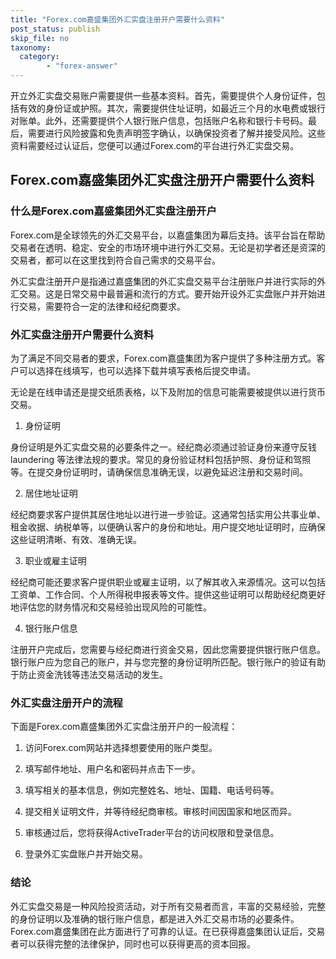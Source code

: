 ```yaml
---
title: "Forex.com嘉盛集团外汇实盘注册开户需要什么资料"
post_status: publish
skip_file: no
taxonomy:
  category:
        - "forex-answer"
---
```


开立外汇实盘交易账户需要提供一些基本资料。首先，需要提供个人身份证件，包括有效的身份证或护照。其次，需要提供住址证明，如最近三个月的水电费或银行对账单。此外，还需要提供个人银行账户信息，包括账户名称和银行卡号码。最后，需要进行风险披露和免责声明签字确认，以确保投资者了解并接受风险。这些资料需要经过认证后，您便可以通过Forex.com的平台进行外汇实盘交易。

## Forex.com嘉盛集团外汇实盘注册开户需要什么资料

### 什么是Forex.com嘉盛集团外汇实盘注册开户

Forex.com是全球领先的外汇交易平台，以嘉盛集团为幕后支持。该平台旨在帮助交易者在透明、稳定、安全的市场环境中进行外汇交易。无论是初学者还是资深的交易者，都可以在这里找到符合自己需求的交易平台。

外汇实盘注册开户是指通过嘉盛集团的外汇实盘交易平台注册账户并进行实际的外汇交易。这是日常交易中最普遍和流行的方式。要开始开设外汇实盘账户并开始进行交易，需要符合一定的法律和经纪商要求。

### 外汇实盘注册开户需要什么资料

为了满足不同交易者的要求，Forex.com嘉盛集团为客户提供了多种注册方式。客户可以选择在线填写，也可以选择下载并填写表格后提交申请。

无论是在线申请还是提交纸质表格，以下及附加的信息可能需要被提供以进行货币交易。

1. 身份证明

身份证明是外汇实盘交易的必要条件之一。经纪商必须通过验证身份来遵守反钱 laundering 等法律法规的要求。常见的身份验证材料包括护照、身份证和驾照等。在提交身份证明时，请确保信息准确无误，以避免延迟注册和交易时间。

2. 居住地址证明

经纪商要求客户提供其居住地址以进行进一步验证。这通常包括实用公共事业单、租金收据、纳税单等，以便确认客户的身份和地址。用户提交地址证明时，应确保这些证明清晰、有效、准确无误。

3. 职业或雇主证明

经纪商可能还要求客户提供职业或雇主证明，以了解其收入来源情况。这可以包括工资单、工作合同、个人所得税申报表等文件。提供这些证明可以帮助经纪商更好地评估您的财务情况和交易经验出现风险的可能性。

4. 银行账户信息

注册开户完成后，您需要与经纪商进行资金交易，因此您需要提供银行账户信息。银行账户应为您自己的账户，并与您完整的身份证明所匹配。银行账户的验证有助于防止资金洗钱等违法交易活动的发生。

### 外汇实盘注册开户的流程

下面是Forex.com嘉盛集团外汇实盘注册开户的一般流程：

1. 访问Forex.com网站并选择想要使用的账户类型。

2. 填写邮件地址、用户名和密码并点击下一步。

3. 填写相关的基本信息，例如完整姓名、地址、国籍、电话号码等。

4. 提交相关证明文件，并等待经纪商审核。审核时间因国家和地区而异。

5. 审核通过后，您将获得ActiveTrader平台的访问权限和登录信息。

6. 登录外汇实盘账户并开始交易。

### 结论

外汇实盘交易是一种风险投资活动，对于所有交易者而言，丰富的交易经验，完整的身份证明以及准确的银行账户信息，都是进入外汇交易市场的必要条件。Forex.com嘉盛集团在此方面进行了可靠的认证。在已获得嘉盛集团认证后，交易者可以获得完整的法律保护，同时也可以获得更高的资本回报。 
